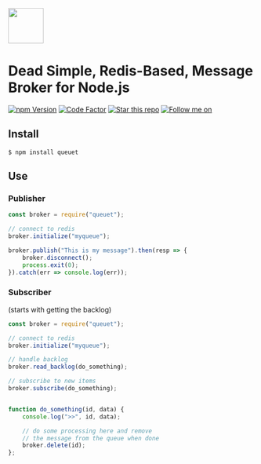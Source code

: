 <img src="https://github.com/ranaroussi/queuet/blob/master/assets/logo.png?raw=true" height="72">

# Dead Simple, Redis-Based, Message Broker for Node.js

<a href="https://www.npmjs.com/package/queuet)"><img alt="npm Version" src="https://badge.fury.io/js/queuet.svg"></a>
<a href="https://www.codefactor.io/repository/github/ranaroussi/queuet)"><img alt="Code Factor" src="https://www.codefactor.io/repository/github/ranaroussi/queuet/badge"></a>
<a href="https://github.com/ranaroussi/queuet)"><img alt="Star this repo" src="https://img.shields.io/github/stars/ranaroussi/queuet.svg?style=social&label=Star&maxAge=60"></a>
<a href="https://twitter.com/aroussi"><img alt="Follow me on" src="https://img.shields.io/twitter/follow/aroussi.svg?style=social&label=Follow&maxAge=60"></a>



## Install

```
$ npm install queuet
```

## Use

### Publisher

```javascript
const broker = require("queuet");

// connect to redis
broker.initialize("myqueue");

broker.publish("This is my message").then(resp => {
    broker.disconnect();
    process.exit(0);
}).catch(err => console.log(err));

```

### Subscriber
(starts with getting the backlog)

```javascript
const broker = require("queuet");

// connect to redis
broker.initialize("myqueue");

// handle backlog
broker.read_backlog(do_something);

// subscribe to new items
broker.subscribe(do_something);


function do_something(id, data) {
    console.log(">>", id, data);

    // do some processing here and remove
    // the message from the queue when done
    broker.delete(id);
};

```
